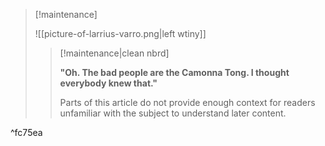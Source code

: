 > [!maintenance] 
> 
> ![[picture-of-larrius-varro.png|left wtiny]]
> 
> > [!maintenance|clean nbrd]
> > 
> > **"Oh. The bad people are the Camonna Tong. I thought everybody knew that."**
> >
> > Parts of this article do not provide enough context for readers unfamiliar with the subject to understand later content.

^fc75ea
